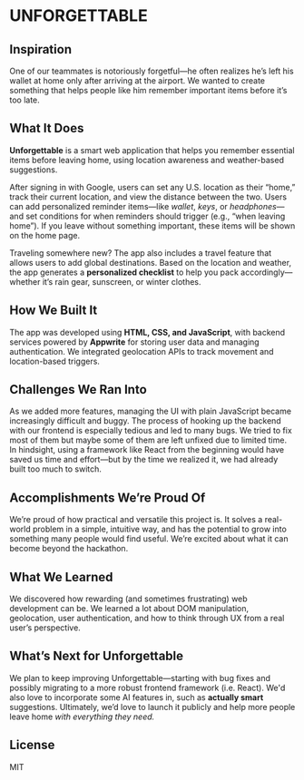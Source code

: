 # UNFORGETTABLE

## Inspiration  
One of our teammates is notoriously forgetful—he often realizes he’s left his wallet at home only after arriving at the airport. We wanted to create something that helps people like him remember important items before it’s too late.

## What It Does  
**Unforgettable** is a smart web application that helps you remember essential items before leaving home, using location awareness and weather-based suggestions.

After signing in with Google, users can set any U.S. location as their “home,” track their current location, and view the distance between the two. Users can add personalized reminder items—like *wallet*, *keys*, or *headphones*—and set conditions for when reminders should trigger (e.g., “when leaving home”). If you leave without something important, these items will be shown on the home page.

Traveling somewhere new? The app also includes a travel feature that allows users to add global destinations. Based on the location and weather, the app generates a **personalized checklist** to help you pack accordingly—whether it’s rain gear, sunscreen, or winter clothes.

## How We Built It  
The app was developed using **HTML, CSS, and JavaScript**, with backend services powered by **Appwrite** for storing user data and managing authentication. We integrated geolocation APIs to track movement and location-based triggers.

## Challenges We Ran Into  
As we added more features, managing the UI with plain JavaScript became increasingly difficult and buggy. The process of hooking up the backend with our frontend is especially tedious and led to many bugs. We tried to fix most of them but maybe some of them are left unfixed due to limited time. In hindsight, using a framework like React from the beginning would have saved us time and effort—but by the time we realized it, we had already built too much to switch.

## Accomplishments We’re Proud Of  
We’re proud of how practical and versatile this project is. It solves a real-world problem in a simple, intuitive way, and has the potential to grow into something many people would find useful. We’re excited about what it can become beyond the hackathon.

## What We Learned  
We discovered how rewarding (and sometimes frustrating) web development can be. We learned a lot about DOM manipulation, geolocation, user authentication, and how to think through UX from a real user’s perspective.

## What’s Next for Unforgettable  
We plan to keep improving Unforgettable—starting with bug fixes and possibly migrating to a more robust frontend framework (i.e. React). We'd also love to incorporate some AI features in, such as **actually smart** suggestions. Ultimately, we’d love to launch it publicly and help more people leave home *with everything they need.*

## License

MIT
